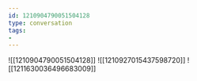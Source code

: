```yaml
---
id: 1210904790051504128
type: conversation
tags:
- 
---
```

![[1210904790051504128]]
![[1210927015437598720]]
![[1211630036496683009]]

